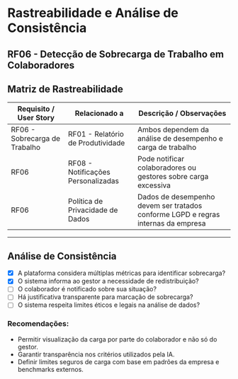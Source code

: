 # Rastreabilidade e Análise de Consistência 
## RF06 - Detecção de Sobrecarga de Trabalho em Colaboradores

## Matriz de Rastreabilidade

| Requisito / User Story                | Relacionado a                   | Descrição / Observações                                                                  |
|---------------------------------------|----------------------------------|-------------------------------------------------------------------------------------------|
| RF06 - Sobrecarga de Trabalho         | RF01 - Relatório de Produtividade | Ambos dependem da análise de desempenho e carga de trabalho                              |
| RF06                                  | RF08 - Notificações Personalizadas | Pode notificar colaboradores ou gestores sobre carga excessiva                           |
| RF06                                  | Política de Privacidade de Dados | Dados de desempenho devem ser tratados conforme LGPD e regras internas da empresa        |

---

## Análise de Consistência

- [x] A plataforma considera múltiplas métricas para identificar sobrecarga?
- [x] O sistema informa ao gestor a necessidade de redistribuição?
- [ ] O colaborador é notificado sobre sua situação?
- [ ] Há justificativa transparente para marcação de sobrecarga?
- [ ] O sistema respeita limites éticos e legais na análise de dados?

### Recomendações:

- Permitir visualização da carga por parte do colaborador e não só do gestor.
- Garantir transparência nos critérios utilizados pela IA.
- Definir limites seguros de carga com base em padrões da empresa e benchmarks externos.
